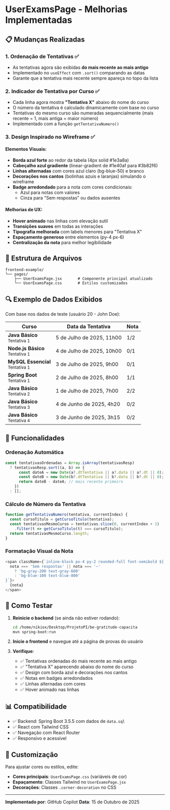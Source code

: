 # UserExamsPage - Melhorias Implementadas

## 📋 Mudanças Realizadas

### 1. **Ordenação de Tentativas** ✅
- As tentativas agora são exibidas **do mais recente ao mais antigo**
- Implementado no `useEffect` com `.sort()` comparando as datas
- Garante que a tentativa mais recente sempre apareça no topo da lista

### 2. **Indicador de Tentativa por Curso** ✅
- Cada linha agora mostra **"Tentativa X"** abaixo do nome do curso
- O número da tentativa é calculado dinamicamente com base no curso
- Tentativas do mesmo curso são numeradas sequencialmente (mais recente = 1, mais antiga = maior número)
- Implementado com a função `getTentativaNumero()`

### 3. **Design Inspirado no Wireframe** ✅

#### Elementos Visuais:
- **Borda azul forte** ao redor da tabela (4px solid #1e3a8a)
- **Cabeçalho azul gradiente** (linear-gradient de #1e40af para #3b82f6)
- **Linhas alternadas** com cores azul claro (bg-blue-50) e branco
- **Decorações nos cantos** (bolinhas azuis e laranjas) simulando o wireframe
- **Badge arredondado** para a nota com cores condicionais:
  - Azul para notas com valores
  - Cinza para "Sem respostas" ou dados ausentes

#### Melhorias de UX:
- **Hover animado** nas linhas com elevação sutil
- **Transições suaves** em todas as interações
- **Tipografia melhorada** com labels menores para "Tentativa X"
- **Espaçamento generoso** entre elementos (py-4 px-6)
- **Centralização da nota** para melhor legibilidade

## 🎨 Estrutura de Arquivos

```
frontend-example/
└── pages/
    ├── UserExamsPage.jsx       # Componente principal atualizado
    └── UserExamsPage.css       # Estilos customizados
```

## 🔍 Exemplo de Dados Exibidos

Com base nos dados de teste (usuário 20 - John Doe):

| Curso | Data da Tentativa | Nota |
|-------|-------------------|------|
| **Java Básico**<br><small>Tentativa 1</small> | 5 de Julho de 2025, 11h00 | 1/2 |
| **Node.js Básico**<br><small>Tentativa 1</small> | 4 de Julho de 2025, 10h00 | 0/1 |
| **MySQL Essencial**<br><small>Tentativa 1</small> | 3 de Julho de 2025, 9h00 | 0/1 |
| **Spring Boot**<br><small>Tentativa 1</small> | 2 de Julho de 2025, 8h00 | 1/1 |
| **Java Básico**<br><small>Tentativa 2</small> | 1 de Julho de 2025, 7h00 | 2/2 |
| **Java Básico**<br><small>Tentativa 3</small> | 4 de Junho de 2025, 4h20 | 0/2 |
| **Java Básico**<br><small>Tentativa 4</small> | 3 de Junho de 2025, 3h15 | 0/2 |

## 🎯 Funcionalidades

### Ordenação Automática
```javascript
const tentativasOrdenadas = Array.isArray(tentativasResp) 
  ? tentativasResp.sort((a, b) => {
      const dateA = new Date(a?.dtTentativa || a?.data || a?.dt || 0);
      const dateB = new Date(b?.dtTentativa || b?.data || b?.dt || 0);
      return dateB - dateA; // mais recente primeiro
    })
  : [];
```

### Cálculo de Número da Tentativa
```javascript
function getTentativaNumero(tentativa, currentIndex) {
  const cursoTitulo = getCursoTitulo(tentativa);
  const tentativasMesmoCurso = tentativas.slice(0, currentIndex + 1)
    .filter(t => getCursoTitulo(t) === cursoTitulo);
  return tentativasMesmoCurso.length;
}
```

### Formatação Visual da Nota
```javascript
<span className={`inline-block px-4 py-2 rounded-full font-semibold ${
  nota === 'Sem respostas' || nota === '—' 
    ? 'bg-gray-200 text-gray-600' 
    : 'bg-blue-100 text-blue-800'
}`}>
  {nota}
</span>
```

## 🚀 Como Testar

1. **Reinicie o backend** (se ainda não estiver rodando):
   ```bash
   cd /home/nikiox/Desktop/ProjetoPI/be-gratitude-capacita
   mvn spring-boot:run
   ```

2. **Inicie o frontend** e navegue até a página de provas do usuário

3. **Verifique**:
   - ✅ Tentativas ordenadas do mais recente ao mais antigo
   - ✅ "Tentativa X" aparecendo abaixo do nome do curso
   - ✅ Design com borda azul e decorações nos cantos
   - ✅ Notas em badges arredondados
   - ✅ Linhas alternadas com cores
   - ✅ Hover animado nas linhas

## 📊 Compatibilidade

- ✅ Backend: Spring Boot 3.5.5 com dados de `data.sql`
- ✅ React com Tailwind CSS
- ✅ Navegação com React Router
- ✅ Responsivo e acessível

## 🎨 Customização

Para ajustar cores ou estilos, edite:
- **Cores principais**: `UserExamsPage.css` (variáveis de cor)
- **Espaçamento**: Classes Tailwind no `UserExamsPage.jsx`
- **Decorações**: Classes `.corner-decoration` no CSS

---

**Implementado por**: GitHub Copilot
**Data**: 15 de Outubro de 2025
